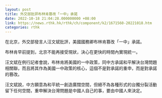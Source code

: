 ```yaml
---
layout: post
title: 外交部批評布林肯篡改「一中」承諾
date: 2022-10-18 21:04:28.000000000 +08:00
link: https://news.rthk.hk/rthk/ch/component/k2/1671560-20221018.htm
categories: rthk
---
```


在北京，外交部發言人汪文斌批評，美國國務卿布林肯篡改「一中」承諾。

布林肯早前提到，北京不能再接受現狀，決心在更快的時間內實現統一。

汪文斌在例行記者會說，布林肯將美國的一中政策，同中方承諾和平解決台灣問題相關聯，而且將其作為美國一中政策的核心，這個不是對承諾的重申，而是對承諾的篡改。

汪文斌說，中方願意為和平統一創造廣闊空間，但絕不為各種形式的台獨分裂活動留下任何空間，重申解決台灣問題是中國人自己的事，要由中國人來決定。
